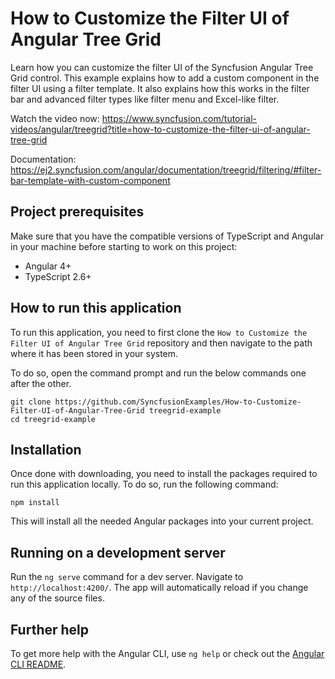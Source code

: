 # How to Customize the Filter UI of Angular Tree Grid
Learn how you can customize the filter UI of the Syncfusion Angular Tree Grid control. This example explains how to add a custom component in the filter UI using a filter template. It also explains how this works in the filter bar and advanced filter types like filter menu and Excel-like filter.

Watch the video now: https://www.syncfusion.com/tutorial-videos/angular/treegrid?title=how-to-customize-the-filter-ui-of-angular-tree-grid

Documentation:
https://ej2.syncfusion.com/angular/documentation/treegrid/filtering/#filter-bar-template-with-custom-component 


## Project prerequisites
Make sure that you have the compatible versions of TypeScript and Angular in your machine before starting to work on this project:
* Angular 4+
* TypeScript 2.6+

## How to run this application
To run this application, you need to first clone the `How to Customize the Filter UI of Angular Tree Grid` repository and then navigate to the path where it has been stored in your system.

To do so, open the command prompt and run the below commands one after the other.

```
git clone https://github.com/SyncfusionExamples/How-to-Customize-Filter-UI-of-Angular-Tree-Grid treegrid-example
cd treegrid-example
```

## Installation
Once done with downloading, you need to install the packages required to run this application locally. To do so, run the following command:

```
npm install
```
This will install all the needed Angular packages into your current project.

## Running on a development server
Run the `ng serve` command for a dev server. Navigate to `http://localhost:4200/`. The app will automatically reload if you change any of the source files.

## Further help

To get more help with the Angular CLI, use `ng help` or check out the [Angular CLI README](https://github.com/angular/angular-cli/blob/master/README.md).
